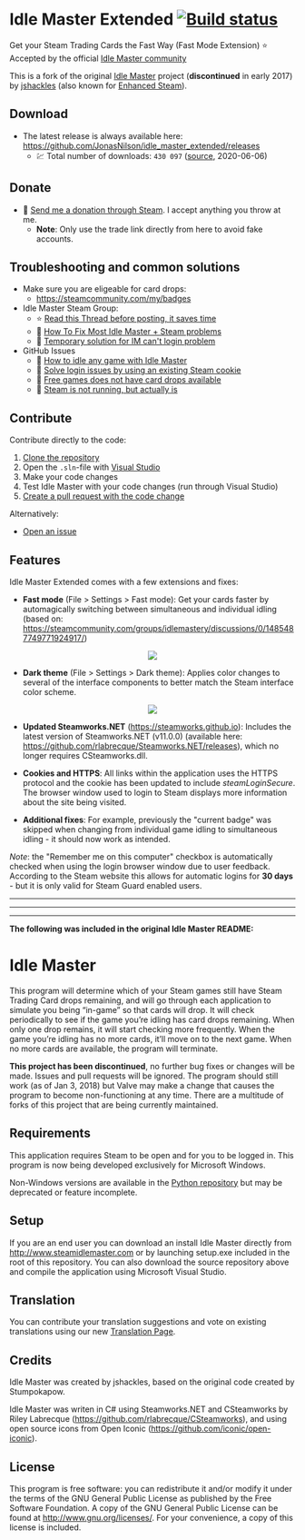 Idle Master Extended [![Build status](https://ci.appveyor.com/api/projects/status/96wf12emnlbmo4sj?svg=true)](https://ci.appveyor.com/project/JonasNilson/idle-master-extended)
===========
 Get your Steam Trading Cards the Fast Way (Fast Mode Extension)
 ⭐️ Accepted by the official [Idle Master community](https://steamcommunity.com/groups/idlemastery/discussions/0/1485487749771924917/)
 
This is a fork of the original [Idle Master](https://github.com/jshackles/idle_master) project (**discontinued** in early 2017) by [jshackles](https://github.com/jshackles) (also known for [Enhanced Steam](https://github.com/jshackles/Enhanced_Steam)).

Download
-------
* The latest release is always available here: https://github.com/JonasNilson/idle_master_extended/releases
  * 💹 Total number of downloads: `430 097` ([source](https://somsubhra.com/github-release-stats/?username=JonasNilson&repository=idle_master_extended), 2020-06-06)

Donate
-------
* 🎉 [Send me a donation through Steam](https://steamcommunity.com/tradeoffer/new/?partner=180303553&token=gOgA5lWk). I accept anything you throw at me.
  * **Note**: Only use the trade link directly from here to avoid fake accounts. 

Troubleshooting and common solutions
-------
* Make sure you are eligeable for card drops:
  * https://steamcommunity.com/my/badges
* Idle Master Steam Group:
  * ⭐ [Read this Thread before posting, it saves time](https://steamcommunity.com/groups/idlemastery/discussions/0/152392786912268315/) 
  * 🔧 [How To Fix Most Idle Master + Steam problems](https://steamcommunity.com/groups/idlemastery/discussions/0/133257636766989675/)
  * 🔧 [Temporary solution for IM can't login problem](https://steamcommunity.com/groups/idlemastery/discussions/0/1697168437864920721/)
* GitHub Issues
  * 🔧 [How to idle any game with Idle Master](https://github.com/JonasNilson/idle_master_extended/issues/36)
  * 🔧 [Solve login issues by using an existing Steam cookie](https://github.com/JonasNilson/idle_master_extended/issues/27#issuecomment-577597720)
  * 🔧 [Free games does not have card drops available](https://github.com/JonasNilson/idle_master_extended/issues/38#issuecomment-604059701)
  * 🔧 [Steam is not running, but actually is](https://github.com/JonasNilson/idle_master_extended/issues/45#issuecomment-611694923)

Contribute
-------

Contribute directly to the code:
1. [Clone the repository](https://help.github.com/en/github/creating-cloning-and-archiving-repositories/cloning-a-repository)
1. Open the `.sln`-file with [Visual Studio](https://visualstudio.microsoft.com/)
1. Make your code changes
1. Test Idle Master with your code changes (run through Visual Studio)
1. [Create a pull request with the code change](https://help.github.com/en/github/collaborating-with-issues-and-pull-requests/proposing-changes-to-your-work-with-pull-requests)

Alternatively: 
* [Open an issue](https://github.com/JonasNilson/idle_master_extended/issues)

Features
-------
Idle Master Extended comes with a few extensions and fixes:

* **Fast mode** (File > Settings > Fast mode): Get your cards faster by automagically switching between simultaneous and individual idling (based on: https://steamcommunity.com/groups/idlemastery/discussions/0/1485487749771924917/)
<p align="center">
  <img src ="https://i.imgur.com/5DSvi3e.jpg"/>
</p>

* **Dark theme** (File > Settings > Dark theme): Applies color changes to several of the interface components to better match the Steam interface color scheme.
<p align="center">
  <img src ="https://i.imgur.com/DM8wnbm.png"/>
</p>

* **Updated Steamworks.NET** (https://steamworks.github.io): Includes the latest version of Steamworks.NET (v11.0.0) (available here: https://github.com/rlabrecque/Steamworks.NET/releases), which no longer requires CSteamworks.dll.

* **Cookies and HTTPS**: All links within the application uses the HTTPS protocol and the cookie has been updated to include *steamLoginSecure*. The browser window used to login to Steam displays more information about the site being visited.

* **Additional fixes**: For example, previously the "current badge" was skipped when changing from individual game idling to simultaneous idling - it should now work as intended. 

*Note*: the "Remember me on this computer" checkbox is automatically checked when using the login browser window due to user feedback. According to the Steam website this allows for automatic logins for **30 days** - but it is only valid for Steam Guard enabled users.


---
---
---

**The following was included in the original Idle Master README:**

Idle Master
===========

This program will determine which of your Steam games still have Steam Trading Card drops remaining, and will go through each application to simulate you being “in-game” so that cards will drop.  It will check periodically to see if the game you’re idling has card drops remaining.  When only one drop remains, it will start checking more frequently.  When the game you’re idling has no more cards, it’ll move on to the next game.  When no more cards are available, the program will terminate.

**This project has been discontinued**, no further bug fixes or changes will be made.  Issues and pull requests will be ignored.  The program should still work (as of Jan 3, 2018) but Valve may make a change that causes the program to become non-functioning at any time.  There are a multitude of forks of this project that are being currently maintained.

Requirements
-------

This application requires Steam to be open and for you to be logged in.  This program is now being developed exclusively for Microsoft Windows.

Non-Windows versions are available in the [Python repository](https://github.com/jshackles/idle_master_py) but may be deprecated or feature incomplete.

Setup
-------

If you are an end user you can download an install Idle Master directly from http://www.steamidlemaster.com or by launching setup.exe included in the root of this repository.  You can also download the source repository above and compile the application using Microsoft Visual Studio.

Translation
-------

You can contribute your translation suggestions and vote on existing translations using our new [Translation Page](http://translate.steamidlemaster.com).

Credits
-------

Idle Master was created by jshackles, based on the original code created by Stumpokapow.

Idle Master was writen in C# using Steamworks.NET and CSteamworks by Riley Labrecque (https://github.com/rlabrecque/CSteamworks), and using open source icons from Open Iconic (https://github.com/iconic/open-iconic).

License
-------

This program is free software: you can redistribute it and/or modify it under the terms of the GNU General Public License as published by the Free Software Foundation.  A copy of the GNU General Public License can be found at http://www.gnu.org/licenses/.  For your convenience, a copy of this license is included.

